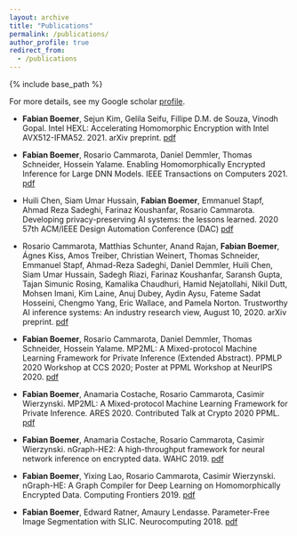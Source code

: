 ```yaml
---
layout: archive
title: "Publications"
permalink: /publications/
author_profile: true
redirect_from:
  - /publications
---
```


{% include base_path %}

For more details, see my Google scholar [profile](https://scholar.google.com/citations?user=0e_DjyMAAAAJ&hl=en&oi=ao).

* **Fabian Boemer**, Sejun Kim, Gelila Seifu, Fillipe D.M. de Souza, Vinodh Gopal. Intel HEXL: Accelerating Homomorphic Encryption with Intel AVX512-IFMA52. 2021. arXiv preprint. [pdf](../files/intel-hexl.pdf)

* **Fabian Boemer**, Rosario Cammarota, Daniel Demmler, Thomas Schneider, Hossein Yalame. Enabling Homomorphically Encrypted Inference for Large DNN Models. IEEE Transactions on Computers 2021. [pdf](../files/enabling-homomorphically-encrypted-inference-for-large-dnn-models.pdf)

* Huili Chen, Siam Umar Hussain, **Fabian Boemer**, Emmanuel Stapf, Ahmad Reza Sadeghi, Farinaz Koushanfar, Rosario Cammarota. Developing privacy-preserving AI systems: the lessons learned. 2020 57th ACM/IEEE Design Automation Conference (DAC) [pdf](../files/developing-privacy-preserving-ai-systems-lessons-learned.pdf)

* Rosario Cammarota, Matthias Schunter, Anand Rajan, **Fabian Boemer**, Ágnes Kiss, Amos Treiber, Christian Weinert, Thomas Schneider, Emmanuel Stapf, Ahmad-Reza Sadeghi, Daniel Demmler, Huili Chen, Siam Umar Hussain, Sadegh Riazi, Farinaz Koushanfar, Saransh Gupta, Tajan Simunic Rosing, Kamalika Chaudhuri, Hamid Nejatollahi, Nikil Dutt, Mohsen Imani, Kim Laine, Anuj Dubey, Aydin Aysu, Fateme Sadat Hosseini, Chengmo Yang, Eric Wallace, and Pamela Norton. Trustworthy AI inference systems: An industry research view, August 10, 2020. arXiv preprint. [pdf](../files/mp2ml.pdf)

* **Fabian Boemer**, Rosario Cammarota, Daniel Demmler, Thomas Schneider, Hossein Yalame. MP2ML: A Mixed-protocol Machine Learning Framework for Private Inference (Extended Abstract). PPMLP 2020 Workshop at CCS 2020; Poster at PPML Workshop at NeurIPS 2020. [pdf](../files/mp2ml.pdf)

* **Fabian Boemer**, Anamaria Costache, Rosario Cammarota, Casimir Wierzynski. MP2ML: A Mixed-protocol Machine Learning Framework for Private Inference. ARES 2020. Contributed Talk at Crypto 2020 PPML.
 [pdf](../files/mp2ml.pdf)

* **Fabian Boemer**, Anamaria Costache, Rosario Cammarota, Casimir Wierzynski. nGraph-HE2: A high-throughput framework for neural network inference on encrypted data. WAHC 2019.
 [pdf](../files/ngraph-he2.pdf)

* **Fabian Boemer**, Yixing Lao, Rosario Cammarota, Casimir Wierzynski. nGraph-HE: A Graph Compiler for Deep Learning on Homomorphically Encrypted Data.  Computing Frontiers 2019. [pdf](../files/ngraph-he.pdf)

* **Fabian Boemer**, Edward Ratner, Amaury Lendasse. Parameter-Free Image Segmentation with SLIC. Neurocomputing 2018. [pdf](../files/parameter-free-image-segmentation-with-slic.pdf)
